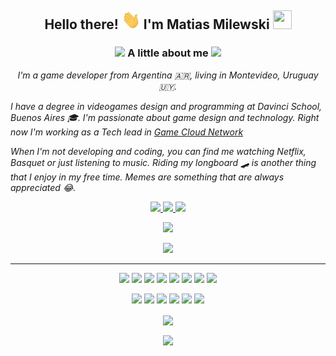 <h2 align="center">Hello there! <img src="https://raw.githubusercontent.com/Charutito/Charutito/main/Resources/wave_hand.gif" width="30px" height="30px"> I'm Matias Milewski <img src="https://emojis.slackmojis.com/emojis/images/1531849430/4246/blob-sunglasses.gif?1531849430" width="30px" height="30px"></h2>

<h3 align="center"><img src="https://media.giphy.com/media/VgCDAzcKvsR6OM0uWg/giphy.gif" width="40"> A little about me <img src="https://media.giphy.com/media/VgCDAzcKvsR6OM0uWg/giphy.gif" width="40"></h3>

<p align="center"><em>I'm a game developer from Argentina 🇦🇷, living in Montevideo, Uruguay 🇺🇾.

I have a degree in videogames design and programming at Davinci School, Buenos Aires 🎓. I'm passionate about game design and technology. Right now I'm working as a Tech lead in [Game Cloud Network](https://www.gamecloudnet.com/)
  
When I'm not developing and coding, you can find me watching Netflix, Basquet or just listening to music. Riding my longboard 🛹 is another thing that I enjoy in my free time. Memes are something that are always appreciated 😂.

</p></em>

<p align="center">
  <a href="https://twitter.com/MatiasMilewski">
    <img src="https://img.shields.io/badge/twitter-%231DA1F2.svg?&style=for-the-badge&logo=twitter&logoColor=white" height=25>
  </a> 
  <a href="https://www.linkedin.com/in/matias-milewski/">
    <img src="https://img.shields.io/badge/linkedin-%230077B5.svg?&style=for-the-badge&logo=linkedin&logoColor=white" height=25>
  </a> 
  <a href="https://www.instagram.com/matiasfederico/">
    <img src="https://img.shields.io/badge/instagram-%23E4405F.svg?&style=for-the-badge&logo=instagram&logoColor=white" height=25>
  </a>
</p>

<p align=center>
  <a href="https://github.com/Charutito">
    <!-- <img src="https://badges.pufler.dev/visits/Charutito/Charutito?style=flat-square&color=black&logo=github"> -->
    <img src="https://visitor-badge.glitch.me/badge?page_id=charutito.visitor-badge">
  </a>
  <a href="https://github.com/Charutito?tab=repositories">
    <!-- <img src="https://badges.pufler.dev/repos/Charutito?style=flat-square&color=black&logo=github"> -->
  </a>
</p>
<p align="center">
<a href="https://github.com/Charutito"><img src="https://img.shields.io/github/followers/Charutito?style=social"></a>
</p>
<hr>


<p align="center">
  <img src="https://img.shields.io/badge/Unity-100000?style=for-the-badge&logo=unity&logoColor=white" /> 
  <img src="https://img.shields.io/badge/C%23-239120?style=for-the-badge&logo=c-sharp&logoColor=white"/> 
  <img src="https://img.shields.io/badge/unrealengine-%23313131.svg?style=for-the-badge&logo=unrealengine&logoColor=white"/> 
  <img src="https://img.shields.io/badge/c++-%2300599C.svg?style=for-the-badge&logo=c%2B%2B&logoColor=white"/> 
  <img src="https://img.shields.io/badge/python%20-%2314354C.svg?&style=for-the-badge&logo=python&logoColor=white"/> 
  <img src="https://img.shields.io/badge/Docker-2CA5E0?style=for-the-badge&logo=docker&logoColor=white"/> 
  <img src="https://img.shields.io/badge/git%20-%23F05033.svg?&style=for-the-badge&logo=git&logoColor=white"/> 
  <img src="https://img.shields.io/badge/github%20-%23121011.svg?&style=for-the-badge&logo=github&logoColor=white"/>
</p>

<p align="center">
  <img src="https://img.shields.io/badge/javascript%20-%23323330.svg?&style=for-the-badge&logo=javascript&logoColor=%23F7DF1E"/> 
  <img src="https://img.shields.io/badge/html5%20-%23E34F26.svg?&style=for-the-badge&logo=html5&logoColor=white"/> 
  <img src="https://img.shields.io/badge/css3%20-%231572B6.svg?&style=for-the-badge&logo=css3&logoColor=white"/> 
  <img src="https://img.shields.io/badge/Jenkins-D24939?style=for-the-badge&logo=Jenkins&logoColor=white"/>
  <img src="https://img.shields.io/badge/Jira-0052CC?style=for-the-badge&logo=Jira&logoColor=white"/>
  <img src="https://img.shields.io/badge/Kibana-005571?style=for-the-badge&logo=Kibana&logoColor=white"/>
</p>

<p align=center>  
  <img align=center src="https://github-readme-stats-sigma-five.vercel.app/api?username=Charutito&show_icons=true&bg_color=30,18273d,0a1626&title_color=f77a20&text_color=fff">
</p>

<p align=center>  
  <img align=center src="https://github-readme-stats-sigma-five.vercel.app/api/top-langs/?username=Charutito&bg_color=30,18273d,0a1626&title_color=f77a20&text_color=fff&layout=compact&langs_count=8">
</p>


<!-- links to your social media accounts -->

[1]: https://www.instagram.com/matiasfederico/
[2]: https://www.linkedin.com/in/matias-milewski/
[3]: https://twitter.com/MatiasMilewski



